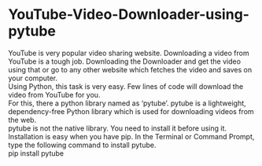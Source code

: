 # YouTube-Video-Downloader-using-pytube
YouTube is very popular video sharing website. Downloading a video from YouTube is a tough job. Downloading the Downloader and get the video using that or go to any other website which fetches the video and saves on your computer.</br>
Using Python, this task is very easy. Few lines of code will download the video from YouTube for you. </br>
For this, there a python library named as ‘pytube’. pytube is a lightweight, dependency-free Python library which is used for downloading videos from the web.</br>
pytube is not the native library. You need to install it before using it. Installation is easy when you have pip. In the Terminal or Command Prompt, type the following command to install pytube.</br>
pip install pytube
